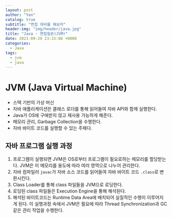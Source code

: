 ```yaml
---
layout: post
author: "Yan"
catalog: true
subtitle: "면접 대비를 해보자"
header-img: "img/header/java.jpg"
title: "Java - 면접질문(JVM)"
date: 2021-09-29 23:15:08 +0000
categories:
  - Java
tags:
  - jvm
  - java
---
```


# JVM (Java Virtual Machine)

- 스택 기반의 가상 머신
- 자바 애플리케이션은 클래스 로더를 통해 읽어들여 자바 API와 함께 실행한다.
- Java가 OS에 구애받지 않고 재사용 가능하게 해준다.
- 메모리 관리, Garbage Collection을 수행한다.
- 자바 바이트 코드를 실행할 수 있는 주체다.

## 자바 프로그램 실행 과정

1. 프로그램이 실행되면 JVM은 OS로부터 프로그램이 필요로하는 메모리를 할당받는다. JVM은 이 메모리를 용도에 따라 여러 영역으로 나누어 관리한다.
2. 자바 컴파일러 `javac`가 자바 소스 코드를 읽어들여 자바 바이트 코드 `.class`로 변환시킨다.
3. Class Loader를 통해 class 파일들을 JVM으로 로딩한다.
4. 로딩된 class 파일들은 Execution Engine을 통해 해석된다.
5. 해석된 바이트코드는 Runtime Data Area에 배치되어 실질적인 수행이 이루어지게 된다. 이 실행과정 속에서 JVM은 필요에 따라 Thread Synchronization과 GC같은 관리 작업을 수행한다.